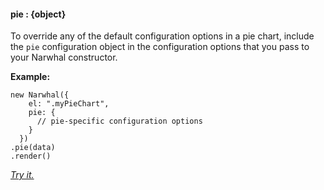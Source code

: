 #### **pie** : {object}



To override any of the default configuration options in a pie chart, include the `pie` configuration object in the configuration options that you pass to your Narwhal constructor.

**Example:**

	new Narwhal({
	    el: ".myPieChart",
	    pie: {
	      // pie-specific configuration options
	    }
	  })
	.pie(data)
	.render()

*[Try it.](http://jsfiddle.net/forio/enWDH/)*




